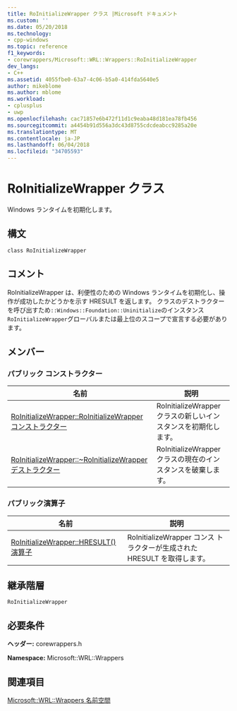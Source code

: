 ```yaml
---
title: RoInitializeWrapper クラス |Microsoft ドキュメント
ms.custom: ''
ms.date: 05/20/2018
ms.technology:
- cpp-windows
ms.topic: reference
f1_keywords:
- corewrappers/Microsoft::WRL::Wrappers::RoInitializeWrapper
dev_langs:
- C++
ms.assetid: 4055fbe0-63a7-4c06-b5a0-414fda5640e5
author: mikeblome
ms.author: mblome
ms.workload:
- cplusplus
- uwp
ms.openlocfilehash: cac71857e6b472f11d1c9eaba48d181ea78fb456
ms.sourcegitcommit: a4454b91d556a3dc43d8755cdcdeabcc9285a20e
ms.translationtype: MT
ms.contentlocale: ja-JP
ms.lasthandoff: 06/04/2018
ms.locfileid: "34705593"
---
```

# <a name="roinitializewrapper-class"></a>RoInitializeWrapper クラス
Windows ランタイムを初期化します。  
  
## <a name="syntax"></a>構文  
  
```  
class RoInitializeWrapper  
```  
  
## <a name="remarks"></a>コメント  
 RoInitializeWrapper は、利便性のための Windows ランタイムを初期化し、操作が成功したかどうかを示す HRESULT を返します。 クラスのデストラクターを呼び出すため`::Windows::Foundation::Uninitialize`のインスタンス`RoInitializeWrapper`グローバルまたは最上位のスコープで宣言する必要があります。  
  
## <a name="members"></a>メンバー  
  
### <a name="public-constructors"></a>パブリック コンストラクター  
  
|名前|説明|  
|----------|-----------------|  
|[RoInitializeWrapper::RoInitializeWrapper コンストラクター](../windows/roinitializewrapper-roinitializewrapper-constructor.md)|RoInitializeWrapper クラスの新しいインスタンスを初期化します。|  
|[RoInitializeWrapper::~RoInitializeWrapper デストラクター](../windows/roinitializewrapper-tilde-roinitializewrapper-destructor.md)|RoInitializeWrapper クラスの現在のインスタンスを破棄します。|  
  
### <a name="public-operators"></a>パブリック演算子  
  
|名前|説明|  
|----------|-----------------|  
|[RoInitializeWrapper::HRESULT() 演算子](../windows/roinitializewrapper-hresult-parens-operator.md)|RoInitializeWrapper コンス トラクターが生成された HRESULT を取得します。|  
  
## <a name="inheritance-hierarchy"></a>継承階層  
 `RoInitializeWrapper`  
  
## <a name="requirements"></a>必要条件  
 **ヘッダー:** corewrappers.h  
  
 **Namespace:** Microsoft::WRL::Wrappers  
  
## <a name="see-also"></a>関連項目  
 [Microsoft::WRL::Wrappers 名前空間](../windows/microsoft-wrl-wrappers-namespace.md)